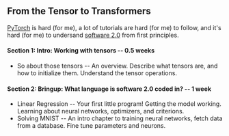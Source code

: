 ## From the Tensor to Transformers

[PyTorch][1] is hard (for me), a lot of tutorials are hard (for me) to follow,
and it's hard (for me) to undersand [software 2.0][2] from first principles.

#### Section 1: Intro: Working with tensors -- 0.5 weeks
- So about those tensors -- An overview. Describe what tensors are, and how to
initialize them. Understand the tensor operations.

#### Section 2: Bringup: What language is software 2.0 coded in? -- 1 week
- Linear Regression -- Your first little program! Getting the model working.
Learning about neural networks, optimizers, and criterions.
- Solving MNIST -- An intro chapter to training neural networks, fetch data
from a database. Fine tune parameters and neurons.


[1]: https://pytorch.org
[2]: https://karpathy.medium.com/software-2-0-a64152b37c35
